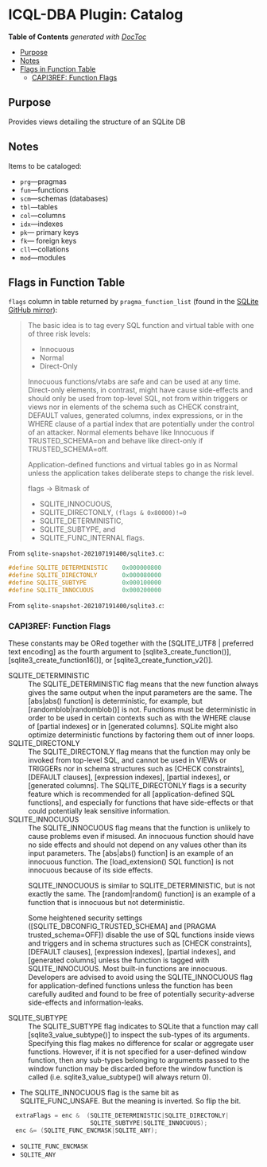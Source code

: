 
# ICQL-DBA Plugin: Catalog

<!-- START doctoc generated TOC please keep comment here to allow auto update -->
<!-- DON'T EDIT THIS SECTION, INSTEAD RE-RUN doctoc TO UPDATE -->
**Table of Contents**  *generated with [DocToc](https://github.com/thlorenz/doctoc)*

- [Purpose](#purpose)
- [Notes](#notes)
- [Flags in Function Table](#flags-in-function-table)
  - [CAPI3REF: Function Flags](#capi3ref-function-flags)

<!-- END doctoc generated TOC please keep comment here to allow auto update -->

## Purpose

Provides views detailing the structure of an SQLite DB

## Notes


Items to be cataloged:

* `prg`—pragmas
* `fun`—functions
* `scm`—schemas (databases)
* `tbl`—tables
* `col`—columns
* `idx`—indexes
* `pk`— primary keys
* `fk`— foreign keys
* `cll`—collations
* `mod`—modules

## Flags in Function Table

`flags` column in table returned by `pragma_function_list` (found in the [SQLite GitHub
mirror](https://github.com/sqlite/sqlite/blob/37d4ec86bfa78c31732132b7729b8ce0e47da891/doc/trusted-schema.md)):


> The basic idea is to tag every SQL function and virtual table with one of three risk levels:
>
> * Innocuous
> * Normal
> * Direct-Only
>
> Innocuous functions/vtabs are safe and can be used at any time. Direct-only elements, in contrast, might
> have cause side-effects and should only be used from top-level SQL, not from within triggers or views nor
> in elements of the schema such as CHECK constraint, DEFAULT values, generated columns, index expressions,
> or in the WHERE clause of a partial index that are potentially under the control of an attacker. Normal
> elements behave like Innocuous if TRUSTED_SCHEMA=on and behave like direct-only if TRUSTED_SCHEMA=off.
>
> Application-defined functions and virtual tables go in as Normal unless the application takes deliberate
> steps to change the risk level.
>
>
> flags → Bitmask of
> * SQLITE_INNOCUOUS,
> * SQLITE_DIRECTONLY,      `(flags & 0x80000)!=0`
> * SQLITE_DETERMINISTIC,
> * SQLITE_SUBTYPE, and
> * SQLITE_FUNC_INTERNAL
> flags.

From `sqlite-snapshot-202107191400/sqlite3.c`:

```c
#define SQLITE_DETERMINISTIC    0x000000800
#define SQLITE_DIRECTONLY       0x000080000
#define SQLITE_SUBTYPE          0x000100000
#define SQLITE_INNOCUOUS        0x000200000
```

From `sqlite-snapshot-202107191400/sqlite3.c`:

### CAPI3REF: Function Flags

These constants may be ORed together with the
[SQLITE_UTF8 | preferred text encoding] as the fourth argument
to [sqlite3_create_function()], [sqlite3_create_function16()], or
[sqlite3_create_function_v2()].

<dl>
<dt>SQLITE_DETERMINISTIC</dt><dd>
The SQLITE_DETERMINISTIC flag means that the new function always gives
the same output when the input parameters are the same.
The [abs|abs() function] is deterministic, for example, but
[randomblob|randomblob()] is not.  Functions must
be deterministic in order to be used in certain contexts such as
with the WHERE clause of [partial indexes] or in [generated columns].
SQLite might also optimize deterministic functions by factoring them
out of inner loops.
</dd>

<dt>SQLITE_DIRECTONLY</dt><dd>
The SQLITE_DIRECTONLY flag means that the function may only be invoked
from top-level SQL, and cannot be used in VIEWs or TRIGGERs nor in
schema structures such as [CHECK constraints], [DEFAULT clauses],
[expression indexes], [partial indexes], or [generated columns].
The SQLITE_DIRECTONLY flags is a security feature which is recommended
for all [application-defined SQL functions], and especially for functions
that have side-effects or that could potentially leak sensitive
information.
</dd>

<dt>SQLITE_INNOCUOUS</dt><dd>
The SQLITE_INNOCUOUS flag means that the function is unlikely
to cause problems even if misused.  An innocuous function should have
no side effects and should not depend on any values other than its
input parameters. The [abs|abs() function] is an example of an
innocuous function.
The [load_extension() SQL function] is not innocuous because of its
side effects.
<p> SQLITE_INNOCUOUS is similar to SQLITE_DETERMINISTIC, but is not
exactly the same.  The [random|random() function] is an example of a
function that is innocuous but not deterministic.
<p>Some heightened security settings
([SQLITE_DBCONFIG_TRUSTED_SCHEMA] and [PRAGMA trusted_schema=OFF])
disable the use of SQL functions inside views and triggers and in
schema structures such as [CHECK constraints], [DEFAULT clauses],
[expression indexes], [partial indexes], and [generated columns] unless
the function is tagged with SQLITE_INNOCUOUS.  Most built-in functions
are innocuous.  Developers are advised to avoid using the
SQLITE_INNOCUOUS flag for application-defined functions unless the
function has been carefully audited and found to be free of potentially
security-adverse side-effects and information-leaks.
</dd>

<dt>SQLITE_SUBTYPE</dt><dd>
The SQLITE_SUBTYPE flag indicates to SQLite that a function may call
[sqlite3_value_subtype()] to inspect the sub-types of its arguments.
Specifying this flag makes no difference for scalar or aggregate user
functions. However, if it is not specified for a user-defined window
function, then any sub-types belonging to arguments passed to the window
function may be discarded before the window function is called (i.e.
sqlite3_value_subtype() will always return 0).
</dd>
</dl>

* The SQLITE_INNOCUOUS flag is the same bit as SQLITE_FUNC_UNSAFE.  But the meaning is inverted.  So flip
  the bit.

```c
  extraFlags = enc &  (SQLITE_DETERMINISTIC|SQLITE_DIRECTONLY|
                       SQLITE_SUBTYPE|SQLITE_INNOCUOUS);
  enc &= (SQLITE_FUNC_ENCMASK|SQLITE_ANY);
```

* `SQLITE_FUNC_ENCMASK`
* `SQLITE_ANY`




